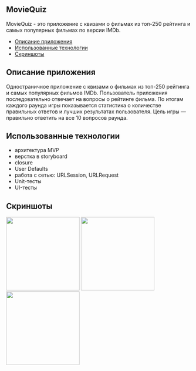 ## **MovieQuiz**

MovieQuiz - это приложение с квизами о фильмах из топ-250 рейтинга и самых популярных фильмах по версии IMDb.

- [Описание приложения](https://github.com/FilTon87/MovieQuiz-ios/edit/project_sprint_3_start/README.md#описание-приложения)
- [Использованные технологии](https://github.com/FilTon87/MovieQuiz-ios/edit/project_sprint_3_start/README.md#использованные-технологии)
- [Скриншоты](https://github.com/FilTon87/MovieQuiz-ios/edit/project_sprint_3_start/README.md#скриншоты)

## **Описание приложения**
Одностраничное приложение с квизами о фильмах из топ-250 рейтинга и самых популярных фильмов IMDb. Пользователь приложения последовательно отвечает на вопросы о рейтинге фильма. По итогам каждого раунда игры показывается статистика о количестве правильных ответов и лучших результатах пользователя. Цель игры — правильно ответить на все 10 вопросов раунда.


## **Использованные технологии**
- архитектура MVP
- верстка в storyboard
- closure
- User Defaults
- работа с сетью: URLSession, URLRequest
- Unit-тесты
- UI-тесты

  
## **Скриншоты**
<img src="https://github.com/user-attachments/assets/bfa76fe1-52af-404f-bf95-5397896a0759" width="200" />
<img src="https://github.com/user-attachments/assets/a123690e-a0db-4252-862a-d237f1f63418" width="200" />
<img src="https://github.com/user-attachments/assets/240df11f-b5d2-474f-9485-96cddd7fab75" width="200" />

